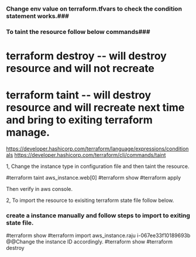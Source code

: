 ### Change env value on terraform.tfvars to check the condition statement works.###

### To taint the resource follow below commands###
# terraform destroy -- will destroy resource and will not recreate
# terraform taint -- will destroy resource and will recreate next time and bring to exiting terraform manage.	


https://developer.hashicorp.com/terraform/language/expressions/conditionals
https://developer.hashicorp.com/terraform/cli/commands/taint

1, Change the instance type in configuration file and then taint the resource.

#terraform taint aws_instance.web[0]
#terraform show
#terraform apply

Then verify in aws console.

2, To import the resource to exisiting terraform state file follow below.
### create a instance manually and follow steps to import to exiting state file.

#terraform show
#terraform import aws_instance.raju i-067ee33f10189693b @@Change the instance ID accordingly.
#terraform show
#terraform destroy
